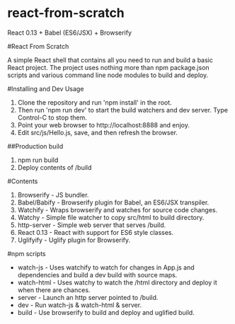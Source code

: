 # react-from-scratch
React 0.13 + Babel (ES6/JSX) + Browserify

#React From Scratch

A simple React shell that contains all you need to run and build a basic React project.  The project uses nothing more than npm package.json scripts and various command line node modules to build and deploy.

#Installing and Dev Usage
1. Clone the repository and run 'npm install' in the root.
2. Then run 'npm run dev' to start the build watchers and dev server.  Type Control-C to stop them.
3. Point your web browser to http://localhost:8888 and enjoy.
4. Edit src/js/Hello.js, save, and then refresh the browser.

##Production build
1. npm run build
2. Deploy contents of /build

#Contents
1. Browserify - JS bundler. 
2. Babel/Babify - Browserify plugin for Babel, an ES6/JSX transpiler.
3. Watchify - Wraps browserify and watches for source code changes.
4. Watchy - Simple file watcher to copy src/html to build directory.
5. http-server - Simple web server that serves /build.
6. React 0.13 - React with support for ES6 style classes.
7. Uglifyify - Uglify plugin for Browserify.

#npm scripts
- watch-js - Uses watchify to watch for changes in App.js and dependencies and build a dev build with source maps.
- watch-html - Uses watchy to watch the /html directory and deploy it when there are chances.
- server - Launch an http server pointed to /build.
- dev - Run watch-js & watch-html & server.
- build - Use browserify to build and deploy and uglified build.
